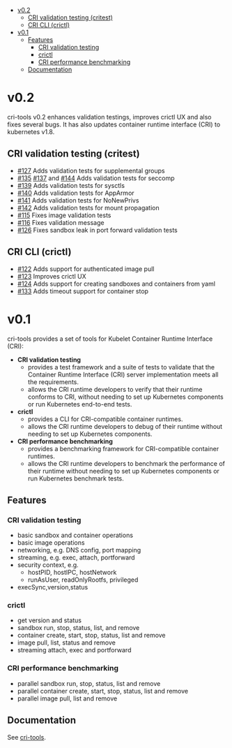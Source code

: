 <!-- TOC -->

- [v0.2](#v02)
    - [CRI validation testing (critest)](#cri-validation-testing-critest)
    - [CRI CLI (crictl)](#cri-cli-crictl)
- [v0.1](#v01)
    - [Features](#features)
        - [CRI validation testing](#cri-validation-testing)
        - [crictl](#crictl)
        - [CRI performance benchmarking](#cri-performance-benchmarking)
    - [Documentation](#documentation)

<!-- /TOC -->

# v0.2

cri-tools v0.2 enhances validation testings, improves crictl UX and also fixes several bugs.  It has also updates container runtime interface (CRI) to kubernetes v1.8.

## CRI validation testing (critest)

- [#127](https://github.com/kubernetes-incubator/cri-tools/pull/127) Adds validation tests for supplemental groups
- [#135](https://github.com/kubernetes-incubator/cri-tools/pull/135) [#137](https://github.com/kubernetes-incubator/cri-tools/pull/137) and [#144](https://github.com/kubernetes-incubator/cri-tools/pull/144) Adds validation tests for seccomp 
- [#139](https://github.com/kubernetes-incubator/cri-tools/pull/139) Adds validation tests for sysctls
- [#140](https://github.com/kubernetes-incubator/cri-tools/pull/140) Adds validation tests for AppArmor
- [#141](https://github.com/kubernetes-incubator/cri-tools/pull/141) Adds validation tests for NoNewPrivs
- [#142](https://github.com/kubernetes-incubator/cri-tools/pull/142) Adds validation tests for mount propagation
- [#115](https://github.com/kubernetes-incubator/cri-tools/pull/115) Fixes image validation tests
- [#116](https://github.com/kubernetes-incubator/cri-tools/pull/116) Fixes validation message
- [#126](https://github.com/kubernetes-incubator/cri-tools/pull/126) Fixes sandbox leak in port forward validation tests

## CRI CLI (crictl)

- [#122](https://github.com/kubernetes-incubator/cri-tools/pull/122) Adds support for authenticated image pull
- [#123](https://github.com/kubernetes-incubator/cri-tools/pull/123) Improves crictl UX
- [#124](https://github.com/kubernetes-incubator/cri-tools/pull/124) Adds support for creating sandboxes and containers from yaml
- [#133](https://github.com/kubernetes-incubator/cri-tools/pull/133) Adds timeout support for container stop

# v0.1

cri-tools provides a set of tools for Kubelet Container Runtime Interface (CRI):

- **CRI validation testing**
  - provides a test framework and a suite of tests to validate that the Container Runtime Interface (CRI) server implementation meets all the requirements.
  - allows the CRI runtime developers to verify that their runtime conforms to CRI, without needing to set up Kubernetes components or run Kubernetes end-to-end tests.
- **crictl**
  - provides a CLI for CRI-compatible container runtimes.
  - allows the CRI runtime developers to debug of their runtime without needing to set up Kubernetes components.
- **CRI performance benchmarking**
  - provides a benchmarking framework for CRI-compatible container runtimes.
  - allows the CRI runtime developers to benchmark the performance of their runtime without needing to set up Kubernetes components or run Kubernetes benchmark tests.

## Features

### CRI validation testing

  - basic sandbox and container operations
  - basic image operations
  - networking, e.g. DNS config, port mapping
  - streaming, e.g. exec, attach, portforward
  - security context, e.g.
    - hostPID, hostIPC, hostNetwork
    - runAsUser, readOnlyRootfs, privileged
  - execSync,version,status

### crictl

  - get version and status
  - sandbox run, stop, status, list, and remove
  - container create, start, stop, status, list and remove
  - image pull, list, status and remove
  - streaming attach, exec and portforward

### CRI performance benchmarking

  - parallel sandbox run, stop, status, list and remove
  - parallel container create, start, stop, status, list and remove
  - parallel image pull, list and remove

## Documentation

See [cri-tools](https://github.com/kubernetes-incubator/cri-tools/#documentation).
